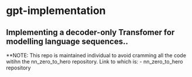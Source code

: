 # gpt-implementation
Implementing a decoder-only Transfomer for modelling language sequences..
--
**NOTE: This repo is maintained individual to avoid cramming all the code witihn the nn_zero_to_hero repository. Link to which is: - nn_zero_to_hero repository
